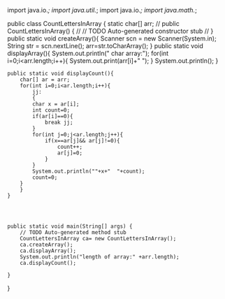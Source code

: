 
import java.io.*;
import java.util.*;
import java.io.*;
import java.math.*;

public class CountLettersInArray {
	static char[] arr;
//	public CountLettersInArray() {
//		// TODO Auto-generated constructor stub
//	}
	public static void createArray(){
		Scanner scn = new Scanner(System.in);
		String str = scn.nextLine();
		arr=str.toCharArray(); 
	}
	public static void displayArray(){
		System.out.println(" char array:");
		for(int i=0;i<arr.length;i++){
			System.out.print(arr[i]+" ");
		}
		System.out.println();
	}
	
	public static void displayCount(){
		char[] ar = arr;
		for(int i=0;i<ar.length;i++){
			jj:
			{
			char x = ar[i];
			int count=0;
			if(ar[i]==0){
				break jj;
			}
			for(int j=0;j<ar.length;j++){
				if(x==ar[j]&& ar[j]!=0){
					count++;
					ar[j]=0;
				}
			}
			System.out.println(""+x+"  "+count);
			count=0;
		}
		}
	}
	
	
	

	public static void main(String[] args) {
		// TODO Auto-generated method stub
		CountLettersInArray ca= new CountLettersInArray();
		ca.createArray();
		ca.displayArray();
		System.out.println("length of array:" +arr.length);
		ca.displayCount();
		
	}

}
